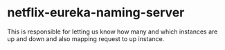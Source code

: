 # netflix-eureka-naming-server
This is responsible for letting us know how many and which instances are up and down and also mapping request to up instance.
